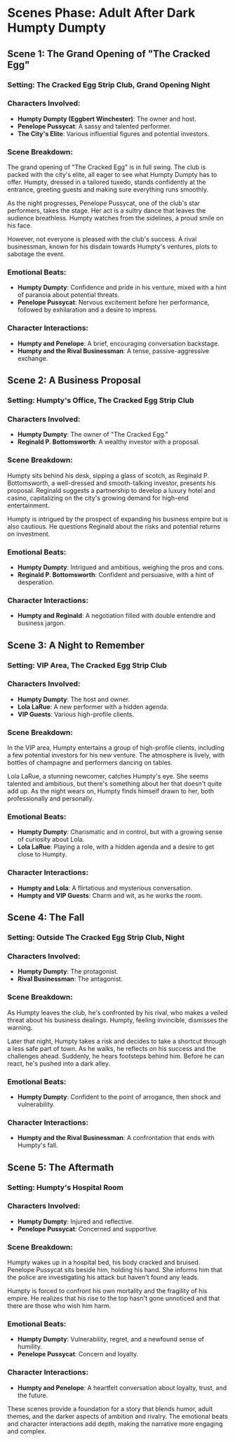  

# Scenes Phase: Adult After Dark Humpty Dumpty

## Scene 1: The Grand Opening of "The Cracked Egg"

### Setting: The Cracked Egg Strip Club, Grand Opening Night

### Characters Involved:
- **Humpty Dumpty (Eggbert Winchester)**: The owner and host.
- **Penelope Pussycat**: A sassy and talented performer.
- **The City's Elite**: Various influential figures and potential investors.

### Scene Breakdown:

The grand opening of "The Cracked Egg" is in full swing. The club is packed with the city's elite, all eager to see what Humpty Dumpty has to offer. Humpty, dressed in a tailored tuxedo, stands confidently at the entrance, greeting guests and making sure everything runs smoothly.

As the night progresses, Penelope Pussycat, one of the club's star performers, takes the stage. Her act is a sultry dance that leaves the audience breathless. Humpty watches from the sidelines, a proud smile on his face.

However, not everyone is pleased with the club's success. A rival businessman, known for his disdain towards Humpty's ventures, plots to sabotage the event.

### Emotional Beats:
- **Humpty Dumpty**: Confidence and pride in his venture, mixed with a hint of paranoia about potential threats.
- **Penelope Pussycat**: Nervous excitement before her performance, followed by exhilaration and a desire to impress.

### Character Interactions:
- **Humpty and Penelope**: A brief, encouraging conversation backstage.
- **Humpty and the Rival Businessman**: A tense, passive-aggressive exchange.

## Scene 2: A Business Proposal

### Setting: Humpty's Office, The Cracked Egg Strip Club

### Characters Involved:
- **Humpty Dumpty**: The owner of "The Cracked Egg."
- **Reginald P. Bottomsworth**: A wealthy investor with a proposal.

### Scene Breakdown:

Humpty sits behind his desk, sipping a glass of scotch, as Reginald P. Bottomsworth, a well-dressed and smooth-talking investor, presents his proposal. Reginald suggests a partnership to develop a luxury hotel and casino, capitalizing on the city's growing demand for high-end entertainment.

Humpty is intrigued by the prospect of expanding his business empire but is also cautious. He questions Reginald about the risks and potential returns on investment.

### Emotional Beats:
- **Humpty Dumpty**: Intrigued and ambitious, weighing the pros and cons.
- **Reginald P. Bottomsworth**: Confident and persuasive, with a hint of desperation.

### Character Interactions:
- **Humpty and Reginald**: A negotiation filled with double entendre and business jargon.

## Scene 3: A Night to Remember

### Setting: VIP Area, The Cracked Egg Strip Club

### Characters Involved:
- **Humpty Dumpty**: The host and owner.
- **Lola LaRue**: A new performer with a hidden agenda.
- **VIP Guests**: Various high-profile clients.

### Scene Breakdown:

In the VIP area, Humpty entertains a group of high-profile clients, including a few potential investors for his new venture. The atmosphere is lively, with bottles of champagne and performers dancing on tables.

Lola LaRue, a stunning newcomer, catches Humpty's eye. She seems talented and ambitious, but there's something about her that doesn't quite add up. As the night wears on, Humpty finds himself drawn to her, both professionally and personally.

### Emotional Beats:
- **Humpty Dumpty**: Charismatic and in control, but with a growing sense of curiosity about Lola.
- **Lola LaRue**: Playing a role, with a hidden agenda and a desire to get close to Humpty.

### Character Interactions:
- **Humpty and Lola**: A flirtatious and mysterious conversation.
- **Humpty and VIP Guests**: Charm and wit, as he works the room.

## Scene 4: The Fall

### Setting: Outside The Cracked Egg Strip Club, Night

### Characters Involved:
- **Humpty Dumpty**: The protagonist.
- **Rival Businessman**: The antagonist.

### Scene Breakdown:

As Humpty leaves the club, he's confronted by his rival, who makes a veiled threat about his business dealings. Humpty, feeling invincible, dismisses the warning.

Later that night, Humpty takes a risk and decides to take a shortcut through a less safe part of town. As he walks, he reflects on his success and the challenges ahead. Suddenly, he hears footsteps behind him. Before he can react, he's pushed into a dark alley.

### Emotional Beats:
- **Humpty Dumpty**: Confident to the point of arrogance, then shock and vulnerability.

### Character Interactions:
- **Humpty and the Rival Businessman**: A confrontation that ends with Humpty's fall.

## Scene 5: The Aftermath

### Setting: Humpty's Hospital Room

### Characters Involved:
- **Humpty Dumpty**: Injured and reflective.
- **Penelope Pussycat**: Concerned and supportive.

### Scene Breakdown:

Humpty wakes up in a hospital bed, his body cracked and bruised. Penelope Pussycat sits beside him, holding his hand. She informs him that the police are investigating his attack but haven't found any leads.

Humpty is forced to confront his own mortality and the fragility of his empire. He realizes that his rise to the top hasn't gone unnoticed and that there are those who wish him harm.

### Emotional Beats:
- **Humpty Dumpty**: Vulnerability, regret, and a newfound sense of humility.
- **Penelope Pussycat**: Concern and loyalty.

### Character Interactions:
- **Humpty and Penelope**: A heartfelt conversation about loyalty, trust, and the future.

These scenes provide a foundation for a story that blends humor, adult themes, and the darker aspects of ambition and rivalry. The emotional beats and character interactions add depth, making the narrative more engaging and complex.